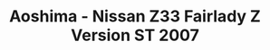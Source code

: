 ---
layout: product
title: "Aoshima - Nissan Z33 Fairlady Z Version ST 2007"
price: "TBA" 
desc: "N/A"
img_path: "/assets/img/AO53089.jpg"
brand: "N/A"
available: false
special_offer: false
new: false
soon: false
cat: "010000"
subcat: "013700"
subsubcat: "0N/A"
sifra: "AO53089"
popular: true
---